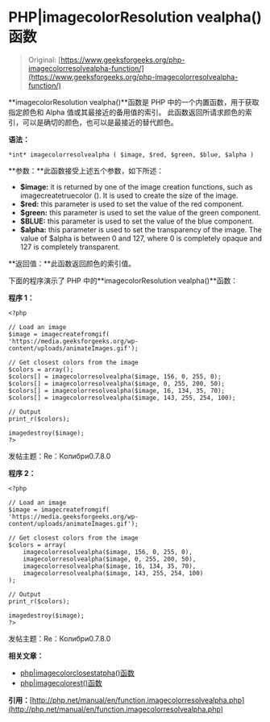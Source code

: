 # PHP|imagecolorResolution vealpha()函数

> Original: [https://www.geeksforgeeks.org/php-imagecolorresolvealpha-function/](https://www.geeksforgeeks.org/php-imagecolorresolvealpha-function/)

**imagecolorResolution vealpha()**函数是 PHP 中的一个内置函数，用于获取指定颜色和 Alpha 值或其最接近的备用值的索引。 此函数返回所请求颜色的索引，可以是确切的颜色，也可以是最接近的替代颜色。

**语法：**

```
*int* imagecolorresolvealpha ( $image, $red, $green, $blue, $alpha )
```

**参数：**此函数接受上述五个参数，如下所述：

*   **$image:** it is returned by one of the image creation functions, such as imagecreatetruecolor (). It is used to create the size of the image.
*   **$red:** this parameter is used to set the value of the red component.
*   **$green:** this parameter is used to set the value of the green component.
*   **$BLUE:** this parameter is used to set the value of the blue component.
*   **$alpha:** this parameter is used to set the transparency of the image. The value of $alpha is between 0 and 127, where 0 is completely opaque and 127 is completely transparent.

**返回值：**此函数返回颜色的索引值。

下面的程序演示了 PHP 中的**imagecolorResolution vealpha()**函数：

**程序 1：**

```
<?php

// Load an image
$image = imagecreatefromgif(
'https://media.geeksforgeeks.org/wp-content/uploads/animateImages.gif');

// Get closest colors from the image
$colors = array();
$colors[] = imagecolorresolvealpha($image, 156, 0, 255, 0);
$colors[] = imagecolorresolvealpha($image, 0, 255, 200, 50);
$colors[] = imagecolorresolvealpha($image, 16, 134, 35, 70);
$colors[] = imagecolorresolvealpha($image, 143, 255, 254, 100);

// Output
print_r($colors);

imagedestroy($image);
?>
```

发帖主题：Re：Колибри0.7.8.0

**程序 2：**

```
<?php

// Load an image
$image = imagecreatefromgif(
'https://media.geeksforgeeks.org/wp-content/uploads/animateImages.gif');

// Get closest colors from the image
$colors = array(
    imagecolorresolvealpha($image, 156, 0, 255, 0),
    imagecolorresolvealpha($image, 0, 255, 200, 50),
    imagecolorresolvealpha($image, 16, 134, 35, 70),
    imagecolorresolvealpha($image, 143, 255, 254, 100)
);

// Output
print_r($colors);

imagedestroy($image);
?>
```

发帖主题：Re：Колибри0.7.8.0

**相关文章：**

*   [php|imagecolorclosestatpha()函数](https://www.geeksforgeeks.org/php-imagecolorclosestalpha-function/)
*   [php|imagecolorest()函数](https://www.geeksforgeeks.org/php-imagecolorclosest-function/)

**引用：**[http://php.net/manual/en/function.imagecolorresolvealpha.php](http://php.net/manual/en/function.imagecolorresolvealpha.php)